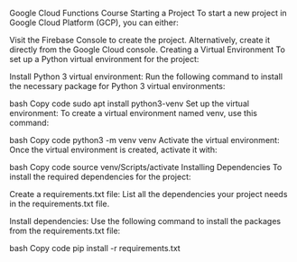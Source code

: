 Google Cloud Functions Course
Starting a Project
To start a new project in Google Cloud Platform (GCP), you can either:

Visit the Firebase Console to create the project.
Alternatively, create it directly from the Google Cloud console.
Creating a Virtual Environment
To set up a Python virtual environment for the project:

Install Python 3 virtual environment: Run the following command to install the necessary package for Python 3 virtual environments:

bash
Copy code
sudo apt install python3-venv
Set up the virtual environment: To create a virtual environment named venv, use this command:

bash
Copy code
python3 -m venv venv
Activate the virtual environment: Once the virtual environment is created, activate it with:

bash
Copy code
source venv/Scripts/activate
Installing Dependencies
To install the required dependencies for the project:

Create a requirements.txt file: List all the dependencies your project needs in the requirements.txt file.

Install dependencies: Use the following command to install the packages from the requirements.txt file:

bash
Copy code
pip install -r requirements.txt